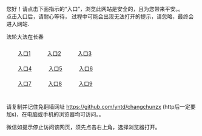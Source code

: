 您好！请点击下面指示的“入口”，浏览此网站是安全的，且为您带来平安。。 <br/>
点击入口后，请耐心等待， 过程中可能会出现无法打开的提示，请忽略，最终会进入网站. </br>

法轮大法在长春<br/>
<div style="padding:10px"><a style="margin:20px" target="_blank" href="https://d1fsw12azw4go0.cloudfront.net/2Qpsp?fkqtyrob" id="ccLink1" rel="nofollow">入口1</a> <a target="_blank" style="margin:20px" href="https://d3djdtof8to9r3.cloudfront.net/2Qpsp?jiztiouy" id="ccLink2" rel="nofollow">入口2</a> <a style="margin:20px" target="_blank" href="https://d3ufcgs4iaee7h.cloudfront.net/2Qpsp?gxyvh" id="ccLink3" rel="nofollow">入口3</a></div>

<div style="padding:10px" ><a style="margin:20px" target="_blank" href="https://d1fsw12azw4go0.cloudfront.net/2Qpsp?fkqtyrob" id="ccLink4" rel="nofollow">入口4</a> <a style="margin:20px" href="https://d3djdtof8to9r3.cloudfront.net/2Qpsp?jiztiouy" target="_blank" id="ccLink5" rel="nofollow">入口5</a> <a style="margin:20px" href="https://d3ufcgs4iaee7h.cloudfront.net/2Qpsp?gxyvh" target="_blank" id="ccLink6" rel="nofollow">入口6</a></div>

<div style="padding:10px"><a style="margin:20px" target="_blank" href="https://d1fsw12azw4go0.cloudfront.net/2Qpsp?fkqtyrob" id="ccLink7" rel="nofollow">入口7</a> <a style="margin:20px" href="https://d3djdtof8to9r3.cloudfront.net/2Qpsp?jiztiouy" target="_blank" id="ccLink8" rel="nofollow">入口8</a> <a style="margin:20px" target="_blank" href="https://d3ufcgs4iaee7h.cloudfront.net/2Qpsp?gxyvh" id="ccLink9" rel="nofollow">入口9</a></div>

<br/>



请复制并记住免翻墙网址 https://github.com/yntd/changchunzx (http后一定要加s)，在电脑或手机的浏览器均可访问。。<br/>

微信如提示停止访问该网页，须先点击右上角，选择浏览器打开。
